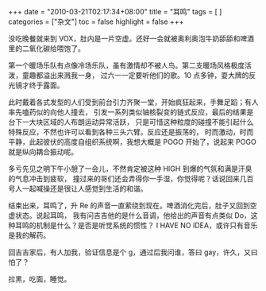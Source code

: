 +++
date = "2010-03-21T02:17:34+08:00"
title = "耳鸣"
tags = [ ]
categories = ["杂文"]
toc = false
highlight = false
+++



没吃晚餐就来到 VOX，肚内是一片空虚。还好一会就被奥利奥泡牛奶舔舔和啤酒里的二氧化碳给喂饱了。

第一个暖场乐队有点像冷场乐队，虽有激情却不被人鸟。第二支暖场风格极度活泼，童趣都溢出来溅我一身，
过六一一定要听他们的歌。10 点多钟，耍大牌的反光镜才终于露面。

此时戴着各式发型的人们受到前台引力齐聚一堂，开始疯狂起来，手舞足蹈；有人率先嗑药似的向他人撞去，
引发一系列类似铀核裂变的链式反应，最后的结果是台下一大块区域的人布朗运动异常活跃，
只是可惜这种粒度的碰撞不能引起什么特殊反应，不然也许可以看到各种三头六臂。反应还是振荡的，
时而激动，时而平静，此起彼伏的高度自组织系统啊，我想大概是 POGO 开始了，说起来 POGO 就是纵向耦合振动呢。

多亏先见之明下午小憩了一会儿，不然肯定被这种 HIGH 到爆的气氛和满是汗臭的气息冲击到疲软，
撞过来的哥们还会弄得你一手湿，你觉得呢？话说回来几百号人一起喊操还是很让人感觉到生活的和谐。

结束出来，耳鸣了，升 Re 的声音一直萦绕到现在。啤酒消化完后，肚子又回到空虚状态。说起耳鸣，
我有问吉吉他的是什么音调，他给出的声音有点类似 Do，这种耳鸣的机制是什么？是否是听觉系统的惯性？
I HAVE NO IDEA，或许只有音乐是我的解药。

回吉吉家后，有人加我，验证信息是个 g，通过后我问谁，答曰 gay，许久，又曰怕了？

拉黑，吃面，睡觉。
